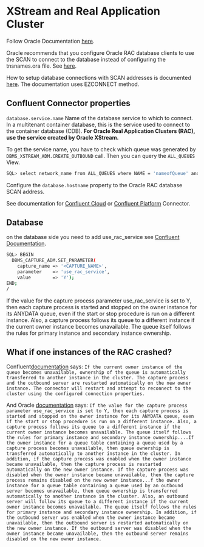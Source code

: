 # XStream and Real Application Cluster

Follow Oracle Documentation [here](https://docs.oracle.com/en/database/oracle/oracle-database/19/xstrm/xstream-out-concepts.html#GUID-A058CE29-4D13-4EB2-ACDE-29DC6B7F2CDE).

Oracle recommends that you configure Oracle RAC database clients to use the SCAN to connect to the database instead of configuring the tnsnames.ora file. See [here](https://docs.oracle.com/en/database/oracle/oracle-database/18/rilin/about-connecting-to-an-oracle-rac-database-using-scans.html).

How to setup database connections with SCAN addresses is documented [here](https://docs.oracle.com/en/database/oracle/oracle-database/18/rilin/how-database-connections-are-created-when-using-scans.html#GUID-DDA82589-44DB-4681-B0BC-32898D3083BA). The documentation uses EZCONNECT method.

## Confluent Connector properties

`database.service.name`
Name of the database service to which to connect. In a multitenant container database, this is the service used to connect to the container database (CDB). **For Oracle Real Application Clusters (RAC), use the service created by Oracle XStream.**

To get the service name, you have to check which queue was generated by `DBMS_XSTREAM_ADM.CREATE_OUTBOUND` call. Then you can query the `ALL_QUEUES` View.

```bash
SQL> select network_name from ALL_QUEUES where NAME = 'nameofQueue' and owner ='ADMIN USER';
```

Configure the `database.hostname` property to the Oracle RAC database SCAN address.

See documentation for [Confluent Cloud](https://docs.confluent.io/cloud/current/connectors/cc-oracle-xstream-cdc-source/cc-oracle-xstream-cdc-source.html#connect-to-an-oracle-real-application-cluster-rac-database) or [Confluent Platform](https://docs.confluent.io/kafka-connectors/oracle-xstream-cdc-source/current/getting-started.html#connect-to-an-oracle-real-application-cluster-rac-database) Connector.


## Database 

on the database side you need to add use_rac_service see [Confluent Documentation](https://docs.confluent.io/cloud/current/connectors/cc-oracle-xstream-cdc-source/oracle-xstream-cdc-setup-includes/prereqs-validation.html#capture-changes-from-oracle-rac).

```bash
SQL> BEGIN
  DBMS_CAPTURE_ADM.SET_PARAMETER(
    capture_name => '<CAPTURE_NAME>',
    parameter    => 'use_rac_service',
    value        => 'Y');
END;
/
```

If the value for the capture process parameter use_rac_service is set to Y, then each capture process is started and stopped on the owner instance for its ANYDATA queue, even if the start or stop procedure is run on a different instance. Also, a capture process follows its queue to a different instance if the current owner instance becomes unavailable. The queue itself follows the rules for primary instance and secondary instance ownership.

## What if one instances of the RAC crashed?

Confluent[documentation](https://docs.confluent.io/cloud/current/connectors/cc-oracle-xstream-cdc-source/oracle-xstream-cdc-setup-includes/prereqs-validation.html#capture-changes-from-oracle-rac) says:
`If the current owner instance of the queue becomes unavailable, ownership of the queue is automatically transferred to another instance in the cluster. The capture process and the outbound server are restarted automatically on the new owner instance. The connector will restart and attempt to reconnect to the cluster using the configured connection properties.`

And Oracle [documentation](https://docs.oracle.com/en/database/oracle/oracle-database/19/xstrm/xstream-out-concepts.html#GUID-A058CE29-4D13-4EB2-ACDE-29DC6B7F2CDE) says:
`If the value for the capture process parameter use_rac_service is set to Y, then each capture process is started and stopped on the owner instance for its ANYDATA queue, even if the start or stop procedure is run on a different instance. Also, a capture process follows its queue to a different instance if the current owner instance becomes unavailable. The queue itself follows the rules for primary instance and secondary instance ownership....If the owner instance for a queue table containing a queue used by a capture process becomes unavailable, then queue ownership is transferred automatically to another instance in the cluster. In addition, if the capture process was enabled when the owner instance became unavailable, then the capture process is restarted automatically on the new owner instance. If the capture process was disabled when the owner instance became unavailable, then the capture process remains disabled on the new owner instance...f the owner instance for a queue table containing a queue used by an outbound server becomes unavailable, then queue ownership is transferred automatically to another instance in the cluster. Also, an outbound server will follow its queue to a different instance if the current owner instance becomes unavailable. The queue itself follows the rules for primary instance and secondary instance ownership. In addition, if the outbound server was enabled when the owner instance became unavailable, then the outbound server is restarted automatically on the new owner instance. If the outbound server was disabled when the owner instance became unavailable, then the outbound server remains disabled on the new owner instance.` 

